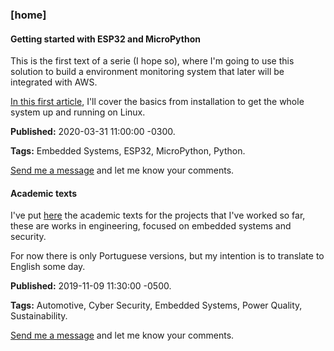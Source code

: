 ### [home]
#### Getting started with ESP32 and MicroPython
This is the first text of a serie (I hope so), where I'm going to use this
solution to build a environment monitoring system that later will be integrated
with AWS.

[In this first article](./articles/getting_started_with_esp32_and_micropython),
I'll cover the basics from installation to get the whole system up and running
on Linux.

**Published:** 2020-03-31 11:00:00 -0300.

**Tags:** Embedded Systems, ESP32, MicroPython, Python.

[Send me a message](mailto:desconstruindo@furansa.me?subject=Comments%20on%20post%20Getting%20started%20with%20ESP32%20and%20MicroPython) and let me know your comments.

#### Academic texts
I've put [here](./articles) the academic texts for the projects that I've worked
so far, these are works in engineering, focused on embedded systems and security. 

For now there is only Portuguese versions, but my intention is to translate to 
English some day. 

**Published:** 2019-11-09 11:30:00 -0500.

**Tags:** Automotive, Cyber Security, Embedded Systems, Power Quality, Sustainability.

[Send me a message](mailto:desconstruindo@furansa.me?subject=Comments%20on%20post%20Academic%20texts) and let me know your comments.
